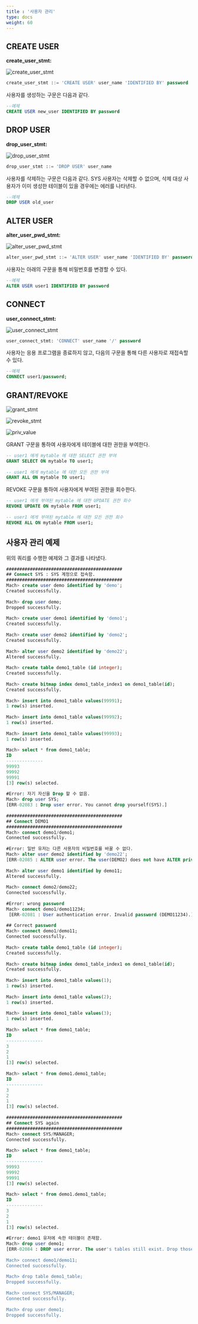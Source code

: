 ```yaml
---
title : '사용자 관리'
type: docs
weight: 60
---
```


## CREATE USER

**create_user_stmt:**

![create_user_stmt](../user_image/create_user_stmt.png)

```sql
create_user_stmt ::= 'CREATE USER' user_name 'IDENTIFIED BY' password
```

사용자를 생성하는 구문은 다음과 같다.

```sql
--예제
CREATE USER new_user IDENTIFIED BY password
```

## DROP USER

**drop_user_stmt:**

![drop_user_stmt](../user_image/drop_user_stmt.png)

```sql
drop_user_stmt ::= 'DROP USER' user_name
```

사용자를 삭제하는 구문은 다음과 같다. SYS 사용자는 삭제할 수 없으며, 삭제 대상 사용자가 이미 생성한 테이블이 있을 경우에는 에러를 나타낸다.

```sql
--예제
DROP USER old_user
```

## ALTER USER

**alter_user_pwd_stmt:**

![alter_user_pwd_stmt](../user_image/alter_user_pwd_stmt.png)

```sql
alter_user_pwd_stmt ::= 'ALTER USER' user_name 'IDENTIFIED BY' password
```

사용자는 아래의 구문을 통해 비밀번호를 변경할 수 있다.

```sql
--예제
ALTER USER user1 IDENTIFIED BY password
```

## CONNECT

**user_connect_stmt:**

![user_connect_stmt](../user_image/user_connect_stmt.png)

```sql
user_connect_stmt: 'CONNECT' user_name '/' password
```

사용자는 응용 프로그램을 종료하지 않고, 다음의 구문을 통해 다른 사용자로 재접속할 수 있다.

```sql
--예제
CONNECT user1/password;
```


## GRANT/REVOKE

![grant_stmt](../user_image/grant_stmt.png)

![revoke_stmt](../user_image/revoke_stmt.png)

![priv_value](../user_image/priv_value.png)

GRANT 구문을 통하여 사용자에게 테이블에 대한 권한을 부여한다.


```sql
-- user1 에게 mytable 에 대한 SELECT 권한 부여
GRANT SELECT ON mytable TO user1;
 
-- user1 에게 mytable 에 대한 모든 권한 부여
GRANT ALL ON mytable TO user1;
```

REVOKE 구문을 통하여 사용자에게 부여된 권한을 회수한다.

```sql
-- user1 에게 부여된 mytable 에 대한 UPDATE 권한 회수
REVOKE UPDATE ON mytable FROM user1;
 
-- user1 에게 부여된 mytable 에 대한 모든 권한 회수
REVOKE ALL ON mytable FROM user1;
```


## 사용자 관리 예제

위의 쿼리를 수행한 예제와 그 결과를 나타냈다.

```sql
############################################
## Connect SYS : SYS 계정으로 접속함.
############################################
Mach> create user demo identified by 'demo';
Created successfully.
 
Mach> drop user demo;
Dropped successfully.
 
Mach> create user demo1 identified by 'demo1';
Created successfully.
 
Mach> create user demo2 identified by 'demo2';
Created successfully.
 
Mach> alter user demo2 identified by 'demo22';
Altered successfully.
 
Mach> create table demo1_table (id integer);
Created successfully.
 
Mach> create bitmap index demo1_table_index1 on demo1_table(id);
Created successfully.
 
Mach> insert into demo1_table values(99991);
1 row(s) inserted.
 
Mach> insert into demo1_table values(99992);
1 row(s) inserted.
 
Mach> insert into demo1_table values(99993);
1 row(s) inserted.
 
Mach> select * from demo1_table;
ID
--------------
99993
99992
99991
[3] row(s) selected.
 
#Error: 자기 자신을 Drop 할 수 없음.
Mach> drop user SYS;
[ERR-02083 : Drop user error. You cannot drop yourself(SYS).]
 
############################################
## Connect DEMO1
############################################
Mach> connect demo1/demo1;
Connected successfully.
 
#Error: 일반 유저는 다른 사용자의 비밀번호를 바꿀 수 없다.
Mach> alter user demo2 identified by 'demo22';
[ERR-02085 : ALTER user error. The user(DEMO2) does not have ALTER privileges.]
 
Mach> alter user demo1 identified by demo11;
Altered successfully.
 
Mach> connect demo2/demo22;
Connected successfully.
 
#Error: wrong password
Mach> connect demo1/demo11234;
 [ERR-02081 : User authentication error. Invalid password (DEMO11234).]
 
## Correct password
Mach> connect demo1/demo11;
Connected successfully.
 
Mach> create table demo1_table (id integer);
Created successfully.
 
Mach> create bitmap index demo1_table_index1 on demo1_table(id);
Created successfully.
 
Mach> insert into demo1_table values(1);
1 row(s) inserted.
 
Mach> insert into demo1_table values(2);
1 row(s) inserted.
 
Mach> insert into demo1_table values(3);
1 row(s) inserted.
 
Mach> select * from demo1_table;
ID
--------------
3
2
1
[3] row(s) selected.
 
Mach> select * from demo1.demo1_table;
ID
--------------
3
2
1
[3] row(s) selected.
 
############################################
## Connect SYS again
############################################
Mach> connect SYS/MANAGER;
Connected successfully.
 
Mach> select * from demo1_table;
ID
--------------
99993
99992
99991
[3] row(s) selected.
 
Mach> select * from demo1.demo1_table;
ID
--------------
3
2
1
[3] row(s) selected.
 
#Error: demo1 유저에 속한 테이블이 존재함.
Mach> drop user demo1;
[ERR-02084 : DROP user error. The user's tables still exist. Drop those tables first.]
 
Mach> connect demo1/demo11;
Connected successfully.
 
Mach> drop table demo1_table;
Dropped successfully.
 
Mach> connect SYS/MANAGER;
Connected successfully.
 
Mach> drop user demo1;
Dropped successfully.
```

